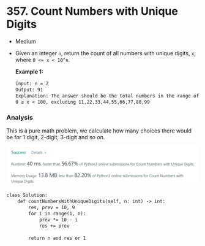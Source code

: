 # 357. Count Numbers with Unique Digits

* Medium
*   Given an integer `n`, return the count of all numbers with unique digits, `x`, where `0 <= x < 10^n`.

    &#x20;

    **Example 1:**

    ```
    Input: n = 2
    Output: 91
    Explanation: The answer should be the total numbers in the range of 0 ≤ x < 100, excluding 11,22,33,44,55,66,77,88,99
    ```



### Analysis&#x20;

This is a pure math problem, we calculate how many choices there would be for 1 digit, 2-digit, 3-digit and so on.&#x20;

![](<../../../../.gitbook/assets/image (51).png>)

```
class Solution:
    def countNumbersWithUniqueDigits(self, n: int) -> int:
        res, prev = 10, 9
        for i in range(1, n):
            prev *= 10 - i
            res += prev
            
        return n and res or 1
```
